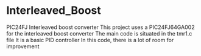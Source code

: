 # Interleaved_Boost
PIC24FJ Interleaved boost converter
This project uses a PIC24FJ64GA002 for the interleaved boost converter
The main code is situated in the tmr1.c file
It is a basic PID controller
In this code, there is a lot of room for improvement

